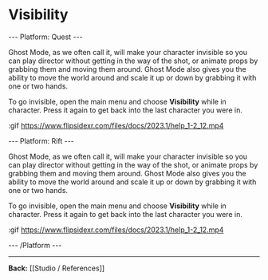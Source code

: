 # Visibility

--- Platform: Quest ---

Ghost Mode, as we often call it, will make your character invisible so you can play director without getting in the way of the shot, or animate props by grabbing them and moving them around. Ghost Mode also gives you the ability to move the world around and scale it up or down by grabbing it with one or two hands.

To go invisible, open the main menu and choose **Visibility** while in character. Press it again to get back into the last character you were in.

:gif https://www.flipsidexr.com/files/docs/2023.1/help_1-2_12.mp4

--- Platform: Rift ---

Ghost Mode, as we often call it, will make your character invisible so you can play director without getting in the way of the shot, or animate props by grabbing them and moving them around. Ghost Mode also gives you the ability to move the world around and scale it up or down by grabbing it with one or two hands.

To go invisible, open the main menu and choose **Visibility** while in character. Press it again to get back into the last character you were in.

:gif https://www.flipsidexr.com/files/docs/2023.1/help_1-2_12.mp4

--- /Platform ---

---

**Back:** [[Studio / References]]
